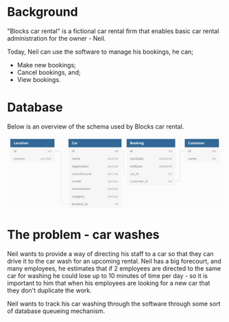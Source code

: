 # Background
"Blocks car rental" is a fictional car rental firm that enables basic car rental administration for the owner - Neil. 

Today, Neil can use the software to manage his bookings, he can;
- Make new bookings;
- Cancel bookings, and;
- View bookings.

# Database
Below is an overview of the schema used by Blocks car rental.

![](images/car-rental-schema.png)


# The problem - car washes
Neil wants to provide a way of directing his staff to a car so that they can drive it to the car wash for an upcoming rental. Neil has a big forecourt, and many employees, he estimates that if 2 employees are directed to the same car for washing he could lose up to 10 minutes of time per day - so it is important to him that when his employees are looking for a new car that they don't duplicate the work. 

Neil wants to track his car washing through the software through some sort of database queueing mechanism. 
